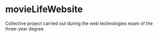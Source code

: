 # movieLifeWebsite
Collective project carried out during the web technologies exam of the three-year degree.
